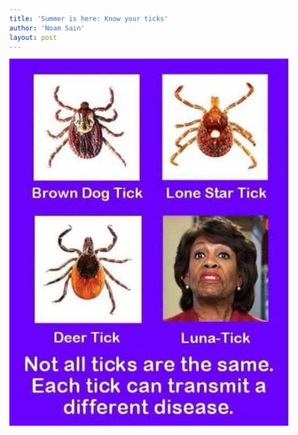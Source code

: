 ```yaml
---
title: 'Summer is here: Know your ticks'
author: 'Noam Sain'
layout: post
---
```


![](/assets/2018/2018-05-know-your-ticks.jpg)